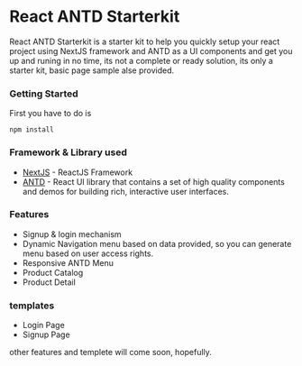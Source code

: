 # React ANTD Starterkit

React ANTD Starterkit is a starter kit to help you quickly setup your react project using NextJS framework and ANTD as a UI components and get you up and runing in no time, its not a complete or ready solution, its only a starter kit, basic page sample alse provided.

### Getting Started

First you have to do is

```
npm install
```

### Framework & Library used

- [NextJS](https://nextjs.org/) - ReactJS Framework
- [ANTD](https://ant.design/) - React UI library that contains a set of high quality components and demos for building rich, interactive user interfaces.

### Features

- Signup & login mechanism
- Dynamic Navigation menu based on data provided, so you can generate menu based on user access rights.
- Responsive ANTD Menu
- Product Catalog
- Product Detail

### templates

- Login Page
- Signup Page

other features and templete will come soon, hopefully.
